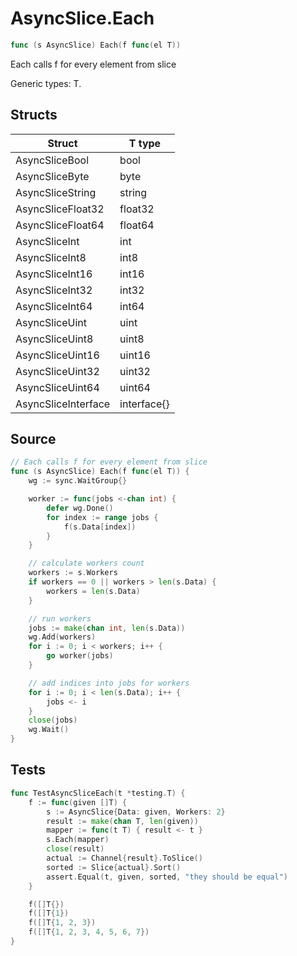 # AsyncSlice.Each

```go
func (s AsyncSlice) Each(f func(el T))
```

Each calls f for every element from slice

Generic types: T.

## Structs

| Struct | T type |
| ------ | ------ |
| AsyncSliceBool | bool |
| AsyncSliceByte | byte |
| AsyncSliceString | string |
| AsyncSliceFloat32 | float32 |
| AsyncSliceFloat64 | float64 |
| AsyncSliceInt | int |
| AsyncSliceInt8 | int8 |
| AsyncSliceInt16 | int16 |
| AsyncSliceInt32 | int32 |
| AsyncSliceInt64 | int64 |
| AsyncSliceUint | uint |
| AsyncSliceUint8 | uint8 |
| AsyncSliceUint16 | uint16 |
| AsyncSliceUint32 | uint32 |
| AsyncSliceUint64 | uint64 |
| AsyncSliceInterface | interface{} |

## Source

```go
// Each calls f for every element from slice
func (s AsyncSlice) Each(f func(el T)) {
	wg := sync.WaitGroup{}

	worker := func(jobs <-chan int) {
		defer wg.Done()
		for index := range jobs {
			f(s.Data[index])
		}
	}

	// calculate workers count
	workers := s.Workers
	if workers == 0 || workers > len(s.Data) {
		workers = len(s.Data)
	}

	// run workers
	jobs := make(chan int, len(s.Data))
	wg.Add(workers)
	for i := 0; i < workers; i++ {
		go worker(jobs)
	}

	// add indices into jobs for workers
	for i := 0; i < len(s.Data); i++ {
		jobs <- i
	}
	close(jobs)
	wg.Wait()
}
```

## Tests

```go
func TestAsyncSliceEach(t *testing.T) {
	f := func(given []T) {
		s := AsyncSlice{Data: given, Workers: 2}
		result := make(chan T, len(given))
		mapper := func(t T) { result <- t }
		s.Each(mapper)
		close(result)
		actual := Channel{result}.ToSlice()
		sorted := Slice{actual}.Sort()
		assert.Equal(t, given, sorted, "they should be equal")
	}

	f([]T{})
	f([]T{1})
	f([]T{1, 2, 3})
	f([]T{1, 2, 3, 4, 5, 6, 7})
}
```
